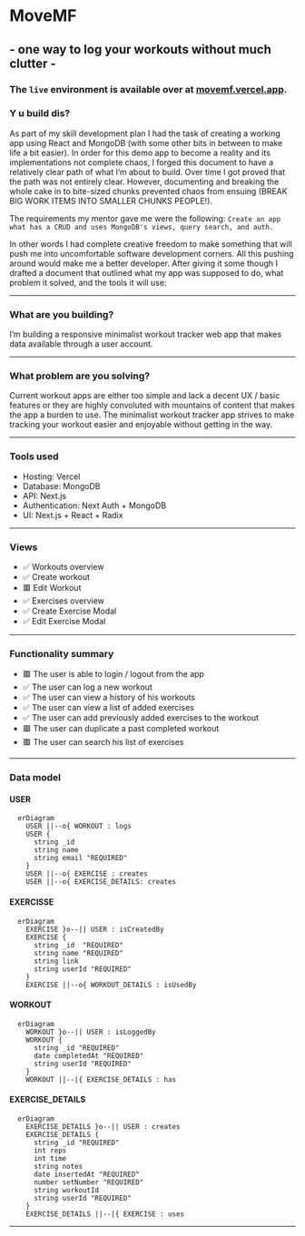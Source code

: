 # MoveMF

## - one way to log your workouts without much clutter -

### The `live` environment is available over at [movemf.vercel.app](https://movemf.vercel.app 'MoveMF - Get a move on!').

### Y u build dis?

As part of my skill development plan I had the task of creating a working app using React and MongoDB (with some other bits in between to make life a bit easier).
In order for this demo app to become a reality and its implementations not complete chaos, I forged this document to have a relatively clear path of what I’m about to build. Over time I got proved that the path was not entirely clear. However, documenting and breaking the whole cake in to bite-sized chunks prevented chaos from ensuing (BREAK BIG WORK ITEMS INTO SMALLER CHUNKS PEOPLE!).

The requirements my mentor gave me were the following: `Create an app what has a CRUD and uses MongoDB's views, query search, and auth.`

In other words I had complete creative freedom to make something that will push me into uncomfortable software development corners. All this pushing around would make me a better developer.
After giving it some though I drafted a document that outlined what my app was supposed to do, what problem it solved, and the tools it will use:

---

### What are you building?

I’m building a responsive minimalist workout tracker web app that makes data available through a user account.

---

### What problem are you solving?

Current workout apps are either too simple and lack a decent UX / basic features or they are highly convoluted with mountains of content that makes the app a burden to use. The minimalist workout tracker app strives to make tracking your workout easier and enjoyable without getting in the way.

---

### Tools used

- Hosting: Vercel
- Database: MongoDB
- API: Next.js
- Authentication: Next Auth + MongoDB
- UI: Next.js + React + Radix

---

### Views

- ✅ Workouts overview
- ✅ Create workout
- 🟥 Edit Workout
- ✅ Exercises overview
- ✅ Create Exercise Modal
- ✅ Edit Exercise Modal

---

### Functionality summary

- 🟥 The user is able to login / logout from the app
- ✅ The user can log a new workout
- ✅ The user can view a history of his workouts
- ✅ The user can view a list of added exercises
- ✅ The user can add previously added exercises to the workout
- 🟥 The user can duplicate a past completed workout
- 🟥 The user can search his list of exercises

---

### Data model

#### USER

```mermaid
  erDiagram
    USER ||--o{ WORKOUT : logs
    USER {
      string _id
      string name
      string email "REQUIRED"
    }
    USER ||--o{ EXERCISE : creates
    USER ||--o{ EXERCISE_DETAILS: creates
```

#### EXERCISSE

```mermaid
  erDiagram
    EXERCISE }o--|| USER : isCreatedBy
    EXERCISE {
      string _id  "REQUIRED"
      string name "REQUIRED"
      string link
      string userId "REQUIRED"
    }
    EXERCISE ||--o{ WORKOUT_DETAILS : isUsedBy
```

#### WORKOUT

```mermaid
  erDiagram
    WORKOUT }o--|| USER : isLoggedBy
    WORKOUT {
      string _id "REQUIRED"
      date completedAt "REQUIRED"
      string userId "REQUIRED"
    }
    WORKOUT ||--|{ EXERCISE_DETAILS : has
```

#### EXERCISE_DETAILS

```mermaid
  erDiagram
    EXERCISE_DETAILS }o--|| USER : creates
    EXERCISE_DETAILS {
      string _id "REQUIRED"
      int reps
      int time
      string notes
      date insertedAt "REQUIRED"
      number setNumber "REQUIRED"
      string workoutId
      string userId "REQUIRED"
    }
    EXERCISE_DETAILS ||--|{ EXERCISE : uses
```

---
